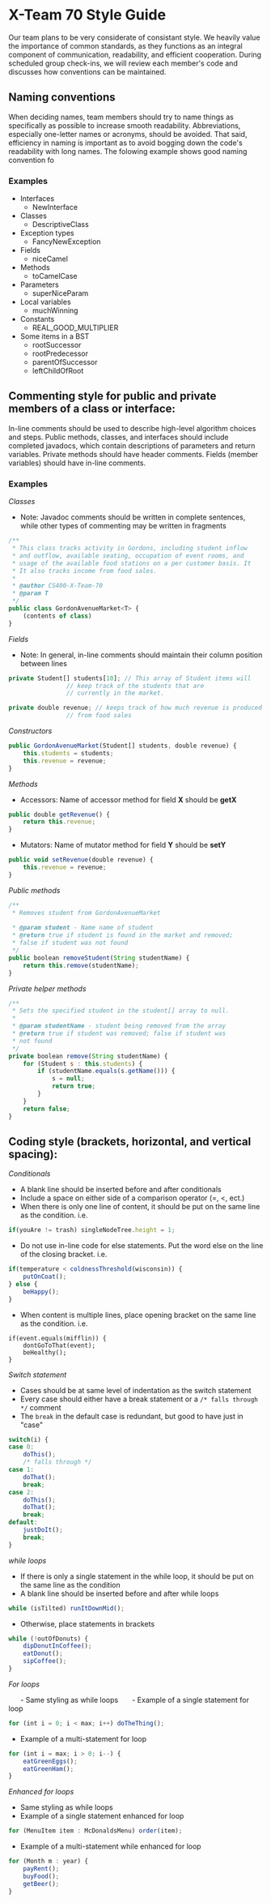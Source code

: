 # X-Team 70 Style Guide

Our team plans to be very considerate of consistant style. We heavily value the importance of common standards, as they functions as an integral component of communication, readability, and efficient cooperation. During scheduled group check-ins, we will review each member's code and discusses how conventions can be maintained.

## Naming conventions

When deciding names, team members should try to name things as specifically as possible to increase smooth readability. Abbreviations, especially one-letter names or acronyms, should be avoided. That said, efficiency in naming is important as to avoid bogging down the code's readability with long names. The folowing example shows good naming convention fo

### Examples
* Interfaces
    - NewInterface
* Classes
    - DescriptiveClass
* Exception types
    - FancyNewException
* Fields
    - niceCamel
* Methods
    - toCamelCase
* Parameters
    - superNiceParam
* Local variables
    - muchWinning
* Constants
    - REAL_GOOD_MULTIPLIER
* Some items in a BST
    * rootSuccessor
    * rootPredecessor
    * parentOfSuccessor 
    * leftChildOfRoot

## Commenting style for public and private members of a class or interface:

In-line comments should be used to describe high-level algorithm choices and steps. Public methods, classes, and interfaces should include completed javadocs, which contain descriptions of parameters and return variables. Private methods should have header comments. Fields (member variables) should have in-line comments. 

### Examples

  *Classes*  
  
* Note: Javadoc comments should be written in complete sentences, while other types of commenting may be written in fragments
  

```javascript
/**
 * This class tracks activity in Gordons, including student inflow
 * and outflow, available seating, occupation of event rooms, and
 * usage of the available food stations on a per customer basis. It
 * It also tracks income from food sales.
 *
 * @author CS400-X-Team-70
 * @param T
 */
public class GordonAvenueMarket<T> {
	(contents of class)
}
```
*Fields*

* Note: In general, in-line comments should maintain their column position between lines
```javascript
private Student[] students[10]; // This array of Student items will 
				// keep track of the students that are
				// currently in the market.

private double revenue; // keeps track of how much revenue is produced 
		        // from food sales
```
*Constructors*
```javascript
public GordonAvenueMarket(Student[] students, double revenue) {
	this.students = students;
	this.revenue = revenue;
}
```
*Methods*
    
* Accessors: Name of accessor method for field **X** should be **getX**
```javascript
public double getRevenue() {
	return this.revenue;
}
```
* Mutators: Name of mutator method for field **Y** should be **setY**
```javascript
public void setRevenue(double revenue) {
	this.revenue = revenue;
}
```
*Public methods*
```javascript
/** 
 * Removes student from GordonAvenueMarket
 
 * @param student - Name name of student
 * @return true if student is found in the market and removed; 
 * false if student was not found
 */
public boolean removeStudent(String studentName) {
	return this.remove(studentName);
}
```
*Private helper methods*
```javascript
/**
 * Sets the specified student in the student[] array to null.
 *
 * @param studentName - student being removed from the array
 * @return true if student was removed; false if student was
 * not found
 */
private boolean remove(String studentName) {
	for (Student s : this.students) {
		if (studentName.equals(s.getName())) {
			s = null;
			return true;
		}
	}
	return false;
}
```
## Coding style (brackets, horizontal, and vertical spacing):
*Conditionals*

* A blank line should be inserted before and after conditionals
* Include a space on either side of a comparison operator (=, <, ect.)
* When there is only one line of content, it should be put on the same line as the condition. i.e.
```javascript
if(youAre != trash) singleNodeTree.height = 1;
```
* Do not use in-line code for else statements. Put the word else on the line of the closing bracket. i.e.
```javascript
if(temperature < coldnessThreshold(wisconsin)) {
	putOnCoat();
} else {
	beHappy();
}
```
* When content is multiple lines, place opening bracket on the same line as the condition. i.e.
```
if(event.equals(mifflin)) {
	dontGoToThat(event);
	beHealthy();
}
```
*Switch statement*

* Cases should be at same level of indentation as the switch statement
* Every case should either have a break statement or a `/* falls through */` comment
* The `break` in the default case is redundant, but good to have just in "case"
```javascript
switch(i) {
case 0:
	doThis();
	/* falls through */
case 1:
	doThat();
	break;
case 2:
	doThis();
	doThat();
	break;
default:
	justDoIt();
	break;
}
```
*while loops*

* If there is only a single statement in the while loop, it should be put on the same line as the condition
* A blank line should be inserted before and after while loops
```javascript
while (isTilted) runItDownMid();
```
* Otherwise, place statements in brackets
```javascript
while (!outOfDonuts) {
	dipDonutInCoffee();
	eatDonut();
	sipCoffee();
}
```	
*For loops*

&nbsp;&nbsp;&nbsp;&nbsp;&nbsp;&nbsp;- Same styling as while loops
&nbsp;&nbsp;&nbsp;&nbsp;&nbsp;&nbsp;- Example of a single statement for loop
```javascript
for (int i = 0; i < max; i++) doTheThing();
```
* Example of a multi-statement for loop
```javascript
for (int i = max; i > 0; i--) {
	eatGreenEggs();
	eatGreenHam();
}
```
*Enhanced for loops*
* Same styling as while loops
* Example of a single statement enhanced for loop
```javascript
for (MenuItem item : McDonaldsMenu) order(item);
```
* Example of a multi-statement while enhanced for loop
```javascript
for (Month m : year) {
	payRent();
	buyFood();
	getBeer();
}
```
